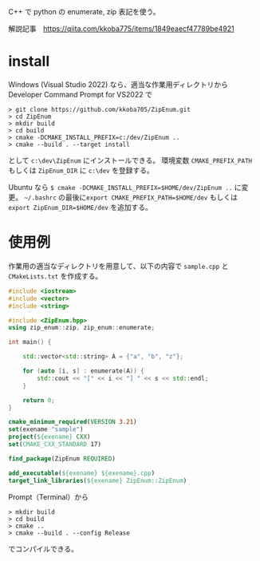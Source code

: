C++ で python の enumerate, zip 表記を使う。

解説記事　https://qiita.com/kkoba775/items/1849eaecf47789be4921

# install

Windows (Visual Studio 2022) なら、適当な作業用ディレクトリから Developer Command Prompt for VS2022 で
```
> git clone https://github.com/kkoba705/ZipEnum.git
> cd ZipEnum
> mkdir build
> cd build
> cmake -DCMAKE_INSTALL_PREFIX=c:/dev/ZipEnum ..
> cmake --build . --target install
```
として ```c:\dev\ZipEnum``` にインストールできる。
環境変数 ```CMAKE_PREFIX_PATH``` もしくは ```ZipEnum_DIR``` に ```c:\dev``` を登録する。

Ubuntu なら ```$ cmake -DCMAKE_INSTALL_PREFIX=$HOME/dev/ZipEnum ..``` に変更。
```~/.bashrc``` の最後に```export CMAKE_PREFIX_PATH=$HOME/dev``` もしくは
```export ZipEnum_DIR=$HOME/dev``` を追加する。

# 使用例

作業用の適当なディレクトリを用意して、以下の内容で ```sample.cpp``` と ```CMakeLists.txt``` を作成する。
```sample.cpp
#include <iostream>
#include <vector>
#include <string>

#include <ZipEnum.hpp>
using zip_enum::zip, zip_enum::enumerate;

int main() {

    std::vector<std::string> A = {"a", "b", "z"};

    for (auto [i, s] : enumerate(A)) {
        std::cout << "[" << i << "] " << s << std::endl;
    }

    return 0;
}
```
```cmake
cmake_minimum_required(VERSION 3.21)
set(exename "sample")
project(${exename} CXX)
set(CMAKE_CXX_STANDARD 17)

find_package(ZipEnum REQUIRED)

add_executable(${exename} ${exename}.cpp)
target_link_libraries(${exename} ZipEnum::ZipEnum)
```
Prompt（Terminal）から
```
> mkdir build
> cd build
> cmake ..
> cmake --build . --config Release 
```
でコンパイルできる。

